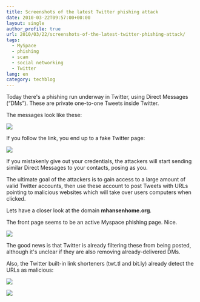```yaml
---
title: Screenshots of the latest Twitter phishing attack
date: 2010-03-22T09:57:00+00:00
layout: single
author_profile: true
url: 2010/03/22/screenshots-of-the-latest-twitter-phishing-attack/
tags:
  - MySpace
  - phishing
  - scam
  - social networking
  - Twitter
lang: en
category: techblog
---
```

Today there's a phishing run underway in Twitter, using Direct Messages (&#8220;DMs&#8221;). These are private one-to-one Tweets inside Twitter.

The messages look like these:

[![](http://4.bp.blogspot.com/_vaUVXcmC3OI/S6c2ChnpmDI/AAAAAAAABUs/mAMZyB3mdjk/s400/mhansen1.png)](http://4.bp.blogspot.com/_vaUVXcmC3OI/S6c2ChnpmDI/AAAAAAAABUs/mAMZyB3mdjk/s1600-h/mhansen1.png)

If you follow the link, you end up to a fake Twitter page:

[![](http://3.bp.blogspot.com/_vaUVXcmC3OI/S6c2C8q8mvI/AAAAAAAABUw/ZLQobSjs0aQ/s400/mhansen2.png)](http://3.bp.blogspot.com/_vaUVXcmC3OI/S6c2C8q8mvI/AAAAAAAABUw/ZLQobSjs0aQ/s1600-h/mhansen2.png)

If you mistakenly give out your credentials, the attackers will start sending similar Direct Messages to your contacts, posing as you.

The ultimate goal of the attackers is to gain access to a large amount of valid Twitter accounts, then use these account to post Tweets with URLs pointing to malicious websites which will take over users computers when clicked.

Lets have a closer look at the domain **mhansenhome.org**.

The front page seems to be an active Myspace phishing page. Nice.

[![](http://1.bp.blogspot.com/_vaUVXcmC3OI/S6c2C74N9HI/AAAAAAAABU0/buxcudMUdys/s400/mhansen3.png)](http://1.bp.blogspot.com/_vaUVXcmC3OI/S6c2C74N9HI/AAAAAAAABU0/buxcudMUdys/s1600-h/mhansen3.png)

The good news is that Twitter is already filtering these from being posted, although it's unclear if they are also removing already-delivered DMs.

Also, the Twitter built-in link shorteners (twt.tl and bit.ly) already detect the URLs as malicious:

[![](http://4.bp.blogspot.com/_vaUVXcmC3OI/S6c2C50IL1I/AAAAAAAABU4/Agy2kgC4_SQ/s400/mhansen4.png)](http://4.bp.blogspot.com/_vaUVXcmC3OI/S6c2C50IL1I/AAAAAAAABU4/Agy2kgC4_SQ/s1600-h/mhansen4.png)

[![](http://1.bp.blogspot.com/_vaUVXcmC3OI/S6c2DEo5khI/AAAAAAAABU8/DC98mr8FM6A/s400/mhansen5.png)](http://1.bp.blogspot.com/_vaUVXcmC3OI/S6c2DEo5khI/AAAAAAAABU8/DC98mr8FM6A/s1600-h/mhansen5.png)